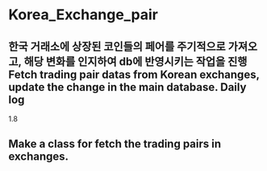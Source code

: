 # Korea_Exchange_pair
한국 거래소에 상장된 코인들의 페어를 주기적으로 가져오고, 해당 변화를 인지하여 db에 반영시키는 작업을 진행
Fetch trading pair datas from Korean exchanges, update the change in the main database.
Daily log
--------------------
1.8

Make a class for fetch the trading pairs in exchanges.
----------